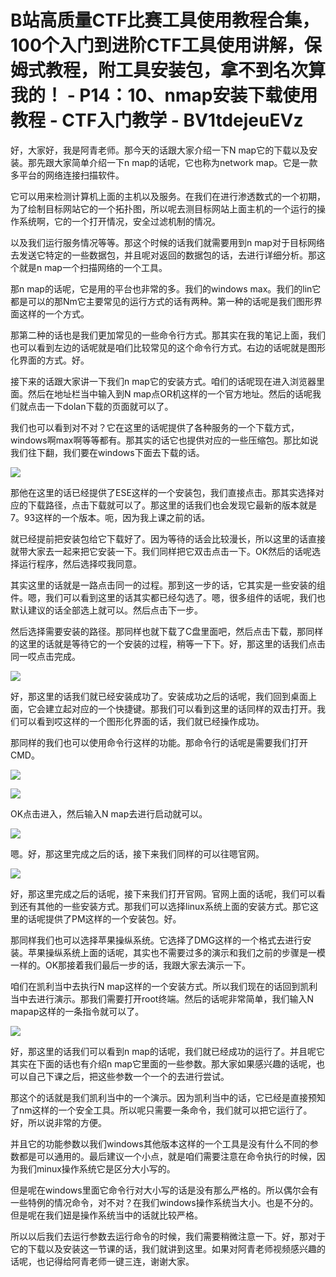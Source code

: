 # B站高质量CTF比赛工具使用教程合集，100个入门到进阶CTF工具使用讲解，保姆式教程，附工具安装包，拿不到名次算我的！ - P14：10、nmap安装下载使用教程 - CTF入门教学 - BV1tdejeuEVz

好，大家好，我是阿青老师。那今天的话跟大家介绍一下N map它的下载以及安装。那先跟大家简单介绍一下n map的话呢，它也称为network map。它是一款多平台的网络连接扫描软件。

它可以用来检测计算机上面的主机以及服务。在我们在进行渗透数式的一个初期，为了绘制目标网站它的一个拓扑图，所以呢去测目标网站上面主机的一个运行的操作系统啊，它的一个打开情况，安全过滤机制的情况。

以及我们运行服务情况等等。那这个时候的话我们就需要用到n map对于目标网络去发送它特定的一些数据包，并且呢对返回的数据包的话，去进行详细分析。那这个就是n map一个扫描网络的一个工具。

那n map的话呢，它是用的平台也非常的多。我们的windows max。我们的lin它都是可以的那Nm它主要常见的运行方式的话有两种。第一种的话呢是我们图形界面这样的一个方式。

那第二种的话也是我们更加常见的一些命令行方式。那其实在我的笔记上面，我们也可以看到左边的话呢就是咱们比较常见的这个命令行方式。右边的话呢就是图形化界面的方式。好。

接下来的话跟大家讲一下我们n map它的安装方式。咱们的话呢现在进入浏览器里面。然后在地址栏当中输入到N map点OR机这样的一个官方地址。然后的话呢我们就点击一下dolan下载的页面就可以了。

我们也可以看到对不对？它在这里的话呢提供了各种服务的一个下载方式，windows啊max啊等等都有。那其实的话它也提供对应的一些压缩包。那比如说我们往下翻，我们要在windows下面去下载的话。



![](img/913324d299e52c0bfceabced61bd2583_1.png)

那他在这里的话已经提供了ESE这样的一个安装包，我们直接点击。那其实选择对应的下载路径，点击下载就可以了。那这里的话我们也会发现它最新的版本就是7。93这样的一个版本。呃，因为我上课之前的话。

就已经提前把安装包给它下载好了。因为等待的话会比较漫长，所以这里的话直接就带大家去一起来把它安装一下。我们同样把它双击点击一下。OK然后的话呢选择运行程序，然后选择哎我同意。

其实这里的话就是一路点击同一的过程。那到这一步的话，它其实是一些安装的组件。嗯，我们可以看到这里的话其实都已经勾选了。嗯，很多组件的话呢，我们也默认建议的话全部选上就可以。然后点击下一步。

然后选择需要安装的路径。那同样也就下载了C盘里面吧，然后点击下载，那同样的这里的话就是等待它的一个安装的过程，稍等一下下。好，那这里的话我们点击同一哎点击完成。



![](img/913324d299e52c0bfceabced61bd2583_3.png)

好，那这里的话我们就已经安装成功了。安装成功之后的话呢，我们回到桌面上面，它会建立起对应的一个快捷键。那我们可以看到这里的话同样的双击打开。我们可以看到哎这样的一个图形化界面的话，我们就已经操作成功。

那同样的我们也可以使用命令行这样的功能。那命令行的话呢是需要我们打开CMD。

![](img/913324d299e52c0bfceabced61bd2583_5.png)

![](img/913324d299e52c0bfceabced61bd2583_6.png)

OK点击进入，然后输入N map去进行启动就可以。

![](img/913324d299e52c0bfceabced61bd2583_8.png)

嗯。好，那这里完成之后的话，接下来我们同样的可以往嗯官网。

![](img/913324d299e52c0bfceabced61bd2583_10.png)

好，那这里完成之后的话呢，接下来我们打开官网。官网上面的话呢，我们可以看到还有其他的一些安装方式。那我们可以选择linux系统上面的安装方式。那它这里的话呢提供了PM这样的一个安装包。好。

那同样我们也可以选择苹果操纵系统。它选择了DMG这样的一个格式去进行安装。苹果操纵系统上面的话呢，其实也不需要过多的演示和我们之前的步骤是一模一样的。OK那接着我们最后一步的话，我跟大家去演示一下。

咱们在凯利当中去执行N map这样的一个安装方式。所以我们现在的话回到凯利当中去进行演示。那我们需要打开root终端。然后的话呢非常简单，我们输入N mapap这样的一条指令就可以了。



![](img/913324d299e52c0bfceabced61bd2583_12.png)

好，那这里的话我们可以看到n map的话呢，我们就已经成功的运行了。并且呢它其实在下面的话也有介绍n map它里面的一些参数。那大家如果感兴趣的话呢，也可以自己下课之后，把这些参数一个一个的去进行尝试。

那这个的话就是我们凯利当中的一个演示。因为凯利当中的话，它已经是直接预知了nm这样的一个安全工具。所以呢只需要一条命令，我们就可以把它运行了。好，所以说非常的方便。

并且它的功能参数以我们windows其他版本这样的一个工具是没有什么不同的参数都是可以通用的。最后建议一个小点，就是咱们需要注意在命令执行的时候，因为我们minux操作系统它是区分大小写的。

但是呢在windows里面它命令行对大小写的话是没有那么严格的。所以偶尔会有一些特例的情况命令，对不对？在我们windows操作系统当大小。也是不分的。但是呢在我们妞是操作系统当中的话就比较严格。

所以以后我们去运行参数去运行命令的时候，我们需要稍微注意一下。好，那对于它的下载以及安装这一节课的话，我们就讲到这里。如果对阿青老师视频感兴趣的话呢，也记得给阿青老师一键三连，谢谢大家。


